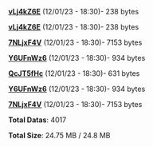 [**vLj4kZ6E**](/data/vLj4kZ6E.txt) (12/01/23 - 18:30)- 238 bytes

[**vLj4kZ6E**](/data/vLj4kZ6E.txt) (12/01/23 - 18:30)- 238 bytes

[**7NLjxF4V**](/data/7NLjxF4V.txt) (12/01/23 - 18:30)- 7153 bytes

[**Y6UFnWz6**](/data/Y6UFnWz6.txt) (12/01/23 - 18:30)- 934 bytes

[**QcJT5fHc**](/data/QcJT5fHc.txt) (12/01/23 - 18:30)- 631 bytes

[**Y6UFnWz6**](/data/Y6UFnWz6.txt) (12/01/23 - 18:30)- 934 bytes

[**7NLjxF4V**](/data/7NLjxF4V.txt) (12/01/23 - 18:30)- 7153 bytes

**Total Datas**: 4017

**Total Size**: 24.75 MB / 24.8 MB